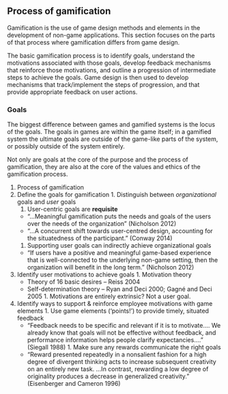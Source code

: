 ## Process of gamification

Gamification is the use of game design methods and elements in the development of non-game applications.  This section focuses on the parts of that process where gamification differs from game design.

The basic gamification process is to identify goals, understand the motivations associated with those goals, develop feedback mechanisms that reinforce those motivations, and outline a progression of intermediate steps to achieve the goals.  Game design is then used to develop mechanisms that track/implement the steps of progression, and that provide appropriate feedback on user actions.

### Goals

The biggest difference between games and gamified systems is the locus of the goals.  The goals in games are within the game itself; in a gamified system the ultimate goals are outside of the game-like parts of the system, or possibly outside of the system entirely.

Not only are goals at the core of the purpose and the process of gamification, they are also at the core of the values and ethics of the gamification process.    





1. Process of gamification
  1. Define the goals for gamification
    1. Distinguish between *organizational* goals and *user* goals
      1. User-centric goals are **requisite**
        * “…Meaningful gamification puts the needs and goals of the users over the needs of the organization” (Nicholson 2012)
        * “…A concurrent shift towards user-centred design, accounting for the situatedness of the participant.” (Conway 2014)
      1. Supporting user goals can indirectly achieve organizational goals
        * “If users have a positive and meaningful game-based experience that is well-connected to the underlying non-game setting, then the organization will benefit in the long term.” (Nicholson 2012)
  1. Identify user motivations to achieve goals
    1. Motivation theory
      * Theory of 16 basic desires &ndash; Reiss 2004
      * Self-determination theory &ndash; Ryan and Deci 2000; Gagné and Deci 2005
    1. Motivations are entirely extrinsic? Not a user goal.
  1. Identify ways to support & reinforce employee motivations with game elements
    1. Use game elements (‘points!’) to provide timely, situated feedback
      * “Feedback needs to be specific and relevant if it is to motivate…. We already know that goals will not be effective without feedback, and performance information helps people clarify expectancies….” (Siegall 1988)
    1. Make sure any rewards communicate the right goals
      * “Reward presented repeatedly in a nonsalient fashion for a high degree of divergent thinking acts to increase subsequent creativity on an entirely new task. …In contrast, rewarding a low degree of originality produces a decrease in generalized creativity.” (Eisenberger and Cameron 1996)
